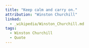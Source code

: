 ```yaml
---
title: "Keep calm and carry on."
attribution: "Winston Churchill"
linked:
  - _wikipedia/Winston_Churchill.md
tags:
  - Winston Churchill
  - Quote
---
```

